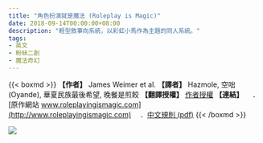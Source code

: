 ```yaml
---
title: "角色扮演就是魔法 (Roleplay is Magic)"
date: 2018-09-14T00:00:00+08:00
description: "輕型敘事向系統，以彩虹小馬作為主題的同人系統。"
tags: 
- 英文
- 粉絲二創
- 魔法奇幻
---
```

{{< boxmd >}}
**【作者】** James Weimer et al.
**【譯者】** Hazmole, 空咄 (Oyande), 華夏民族最後希望, 晚餐是煎餃
**【翻譯授權】** [作者授權](https://i.imgur.com/3tyXgTr.png)
**【連結】**
　．[原作網站 www.roleplayingismagic.com](http://www.roleplayingismagic.com)
　．[中文規則 (pdf)](https://drive.google.com/file/d/1sW-CrTpRcOlZZ4E2lMHPveNk9WXJF4DX/view)
{{< /boxmd >}}

<img src='https://sites.google.com/site/roleplayingismagichome/_/rsrc/1404003237260/0-0/RiM-Logo-Redesign.png'>